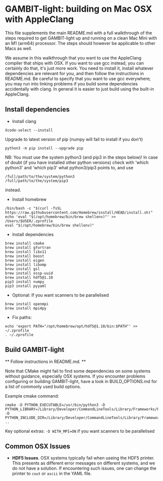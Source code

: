 GAMBIT-light: building on Mac OSX with AppleClang
===========================================

This file supplements the main README.md with a full walkthrough of the steps required to get GAMBIT-light up and running on a clean Mac Mini with an M1 (arm64) processor.  The steps should however be applicable to other Macs as well.

We assume in this walkthrough that you want to use the AppleClang compiler that ships with OSX.  If you want to use gcc instead, you can certainly do that, it's just more work.  You need to install it, install whatever dependencies are relevant for you, and then follow the instructions in README.md. Be careful to specify that you want to use gcc everywhere; you may run into linking problems if you build some dependencies accidentally with clang.  In general it is easier to just build using the built-in AppleClang.

Install dependencies
--
- Install clang
```
Xcode-select --install
```

Upgrade to latest version of pip (numpy will fail to install if you don't)
```
python3 -m pip install --upgrade pip
```

NB: You must use the system python3 (and pip3 in the steps below)! In case of doubt (if you have installed other python versions) check with 'which python3' and 'which pip3' what python3/pip3 points to, and use 
```
/full/path/to/the/system/python3
/full/path/to/the/system/pip3
```
instead.

- Install homebrew
```
/bin/bash -c "$(curl -fsSL https://raw.githubusercontent.com/Homebrew/install/HEAD/install.sh)"
echo 'eval "$(/opt/homebrew/bin/brew shellenv)"' >> /Users/$USER/.zprofile
eval "$(/opt/homebrew/bin/brew shellenv)"
```

- Install dependencies
```
brew install cmake
brew install gfortran
brew install libx11
brew install boost
brew install eigen
brew install libomp
brew install gsl
brew install ossp-uuid
brew install hdf5@1.10
pip3 install numpy
pip3 install pyyaml
```
- Optional: If you want scanners to be parallelised
```
brew install openmpi
brew install mpi4py
```

- Fix paths:
```
echo 'export PATH="/opt/homebrew/opt/hdf5@1.10/bin:$PATH"' >> ~/.zprofile
. ~/.zprofile
```

Build GAMBIT-light
--
** Follow instructions in README.md. **

Note that CMake might fail to find some dependencies on some systems without guidance, especially OSX systems. If you encounter problems configuring or building GAMBIT-light, have a look in BUILD_OPTIONS.md for a list of commonly used build options. 

Example cmake command:
```
cmake -D PYTHON_EXECUTABLE=/usr/bin/python3 -D PYTHON_LIBRARY=/Library/Developer/CommandLineTools/Library/Frameworks/Python3.framework/Versions/Current/Python3 -D PYTHON_INCLUDE_DIR=/Library/Developer/CommandLineTools/Library/Frameworks/Python3.framework/Headers ..
```

Key optional extras:
  `-D WITH_MPI=ON` if you want scanners to be parallelised

Common OSX Issues
--

- **HDF5 Issues**. OSX systems typically fail when useing the HDF5 printer. This presents as different error messages on different systems, and we do not have a solution. If encountering such issues, one can change the printer to `cout` or `ascii` in the YAML file.







